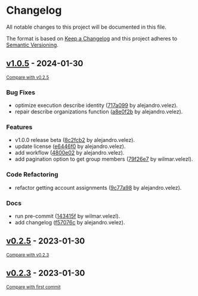 # Changelog

All notable changes to this project will be documented in this file.

The format is based on [Keep a Changelog](http://keepachangelog.com/en/1.0.0/)
and this project adheres to [Semantic Versioning](http://semver.org/spec/v2.0.0.html).

<!-- insertion marker -->
## [v1.0.5](https://github.com/velez94/reverse_diagrams/releases/tag/v1.0.5) - 2024-01-30

<small>[Compare with v0.2.5](https://github.com/velez94/reverse_diagrams/compare/v0.2.5...v1.0.5)</small>

### Bug Fixes

- optimize execution describe identity ([717a099](https://github.com/velez94/reverse_diagrams/commit/717a099c9e2b74fa1bc409b2fe651b6722bfe9ff) by alejandro.velez).
- repair describe organizations function ([a8e0f2b](https://github.com/velez94/reverse_diagrams/commit/a8e0f2b341bf0cb1d17576d2aa57f9a51f027463) by alejandro.velez).

### Features

- v1.0.0 release beta ([8c2fcb2](https://github.com/velez94/reverse_diagrams/commit/8c2fcb253fc0bc4b5dbfdf292979d9fd63c3393f) by alejandro.velez).
- update license ([e6446f0](https://github.com/velez94/reverse_diagrams/commit/e6446f059cbfd52708f4f3fa5b0bbc33d7af5dae) by alejandro.velez).
- add workflow ([4800e02](https://github.com/velez94/reverse_diagrams/commit/4800e0215336b6e3d54be7dbc6f72b5608ed2847) by alejandro.velez).
- add pagination option to get group members ([79f26e7](https://github.com/velez94/reverse_diagrams/commit/79f26e7729655e2c0acc220d1daaa909b47e2b24) by wilmar.velezl).

### Code Refactoring

- refactor getting account assignments ([9c77a98](https://github.com/velez94/reverse_diagrams/commit/9c77a985e93ddd4a86158fda123752b18673c1a9) by alejandro.velez).

### Docs

- run pre-commit ([143415f](https://github.com/velez94/reverse_diagrams/commit/143415f200b58cea4b5714b35d379aabcbeab7f4) by wilmar.velezl).
- add changelog ([f57076c](https://github.com/velez94/reverse_diagrams/commit/f57076c0f8cf9cbdc9b2a286c6ef3ee553dc3818) by alejandro.velez).

## [v0.2.5](https://github.com/velez94/reverse_diagrams/releases/tag/v0.2.5) - 2023-01-30

<small>[Compare with v0.2.3](https://github.com/velez94/reverse_diagrams/compare/v0.2.3...v0.2.5)</small>

## [v0.2.3](https://github.com/velez94/reverse_diagrams/releases/tag/v0.2.3) - 2023-01-30

<small>[Compare with first commit](https://github.com/velez94/reverse_diagrams/compare/9ee05c383bf95a8f575e794e08b52672ad7c16cb...v0.2.3)</small>

